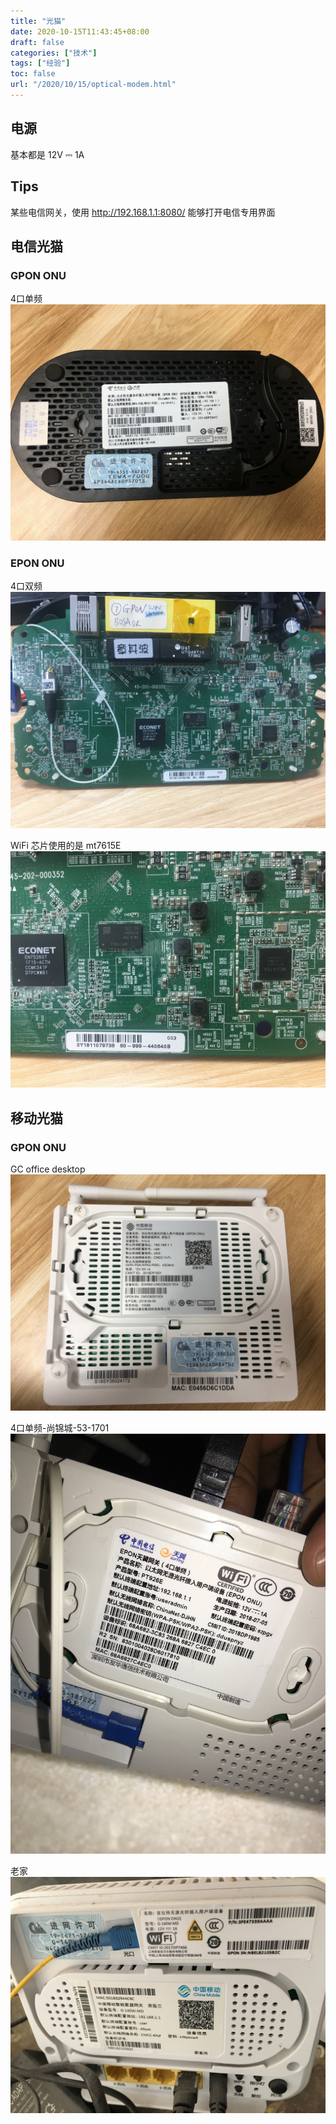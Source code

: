 ```yaml
---
title: "光猫"
date: 2020-10-15T11:43:45+08:00
draft: false
categories: ["技术"]
tags: ["经验"]
toc: false
url: "/2020/10/15/optical-modem.html"
---
```


## 电源

基本都是 12V ⎓ 1A

## Tips

某些电信网关，使用 http://192.168.1.1:8080/ 能够打开电信专用界面

## 电信光猫

### GPON ONU

4口单频
![电信-GPON-4口单频](/images/电信-GPON-4口单频.jpg)

### EPON ONU

4口双频
![电信-EPON-4口双频](/images/电信-EPON-4口双频.jpg)

WiFi 芯片使用的是 mt7615E
![电信-EPON-4口双频-WiFi-mt7612E](/images/电信-EPON-4口双频-WiFi-mt7612E.jpg)

## 移动光猫

### GPON ONU

GC office desktop
![移动-GPON](/images/移动-GPON.jpg)

4口单频-尚锦城-53-1701
![移动-GPON-4口单频-尚锦城-53-1701](/images/移动-GPON-4口单频-尚锦城-53-1701.jpg)

老家
![移动-GPON-老家](/images/移动-GPON-老家.jpg)